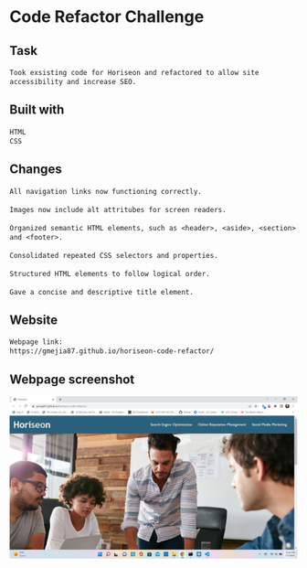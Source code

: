 # Code Refactor Challenge

## Task

```
Took exsisting code for Horiseon and refactored to allow site accessibility and increase SEO.
```

## Built with

```
HTML
CSS
```

## Changes

```
All navigation links now functioning correctly.

Images now include alt attritubes for screen readers.

Organized semantic HTML elements, such as <header>, <aside>, <section> and <footer>.

Consolidated repeated CSS selectors and properties. 

Structured HTML elements to follow logical order.

Gave a concise and descriptive title element. 
```

## Website
```
Webpage link:
https://gmejia87.github.io/horiseon-code-refactor/
```

## Webpage screenshot

![Horiseon webpage ss](./Horiseon%20webpage%20ss.png)
